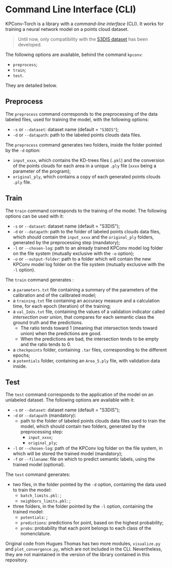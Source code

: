 # Command Line Interface (CLI)

KPConv-Torch is a library with a *command-line interface* (CLI). It works for training a neural network model on a points cloud dataset. 

> Until now, only compatibility with the [S3DIS dataset](https://guochengqian.github.io/PointNeXt/examples/s3dis/) has been developed. 

The following options are available, behind the command `kpconv`:
- `preprocess`;
- `train`;
- `test`.

They are detailed below.


## Preprocess

The `preprocess` command corresponds to the preprocessing of the data labeled files, used for training the model, with the following options:  
- `-s` or `--dataset`: dataset name (default = `"S3DIS"`);  
- `-d` or `--datapath`: path to the labeled points clouds data files.

The `preprocess` command generates two folders, inside the folder pointed by the `-d` option:  
- `input_xxxx`, which contains the KD-trees files (`.pkl`) and the conversion of the points clouds for each area in a unique `.ply` file (`xxxx` being a parameter of the program);  
- `original_ply`, which contains a copy of each generated points clouds `.ply` file.


## Train

The `train` command corresponds to the training of the model. The following options can be used with it:
- `-s` or `--dataset`: dataset name (default = "S3DIS");
- `-d` or `--datapath`: path to the folder of labeled points clouds data files, which should contain the `input_xxxx` and the `original_ply` folders, generated by the preprocessing step (mandatory);
- `-l` or `--chosen-log`: path to an already trained KPConv model log folder on the file system (mutually exclusive with the `-o` option);
- `-o` or `--output-folder`: path to a folder which will contain the new KPConv model log folder on the file system (mutually exclusive with the `-l` option).

The `train` command generates :
- a `parameters.txt` file containing a summary of the parameters of the calibration and of the calibrated model;  
- a `training.txt` file containing an accuracy measure and a calculation time, for each epoch (iteration) of the training;  
- a `val_IoUs.txt` file, containing the values of a validation indicator called *intersection over union*, that compares for each semantic class the ground truth and the predictions.  
    - The ratio tends toward 1 (meaning that intersection tends toward union) when the predictions are good. 
    - When the predictions are bad, the intersection tends to be empty and the ratio tends to 0.
- a `checkpoints` folder, containing `.tar` files, corresponding to the different epochs;
- a `potentials` folder, containing an `Area_5.ply` file, with validation data inside.


## Test

The `test` command corresponds to the application of the model on an unlabeled dataset. The following options are available with it:
- `-s` or `--dataset`: dataset name (default = "S3DIS");  
- `-d` or `--datapath` (mandatory):  
    - path to the folder of labeled points clouds data files used to train the model, which should contain two folders, generated by the preprocessing step:  
        - `input_xxxx`;  
        - `original_ply`;  
- `-l` or `--chosen-log`: path of the KPConv log folder on the file system, in which will be stored the trained model (mandatory);  
- `-f` or `--filename`: file on which to predict semantic labels, using the trained model (optional).

The `test` command generates:
- two files, in the folder pointed by the `-d` option, containing the data used to train the model:
    - `batch_limits.pkl`: ;
    - `neighbors_limits.pkl`: ;
- three folders, in the folder pointed by the `-l` option, containing the trained model:
    - `potentials`: ;
    - `predictions`: predictions for point, based on the highest probability;
    - `probs`: probability that each point belongs to each class of the nomenclature.

Original code from Hugues Thomas has two more modules, `visualize.py` and `plot_convergence.py`, which are not included in the CLI. Nevertheless, they are not maintained in the version of the library contained in this repository.
